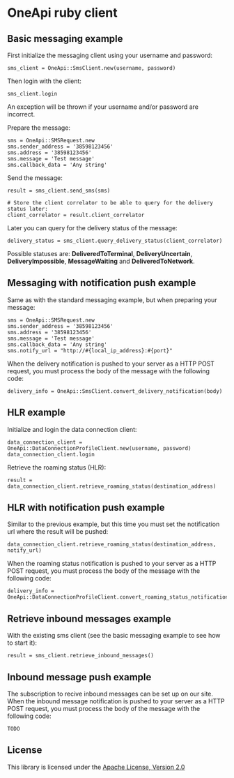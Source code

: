 OneApi ruby client
============================

Basic messaging example
-----------------------

First initialize the messaging client using your username and password:

    sms_client = OneApi::SmsClient.new(username, password)


Then login with the client:

    sms_client.login


An exception will be thrown if your username and/or password are incorrect.

Prepare the message:

    sms = OneApi::SMSRequest.new
    sms.sender_address = '38598123456'
    sms.address = '38598123456'
    sms.message = 'Test message'
    sms.callback_data = 'Any string'


Send the message:

    result = sms_client.send_sms(sms)
    
    # Store the client correlator to be able to query for the delivery status later:
    client_correlator = result.client_correlator


Later you can query for the delivery status of the message:

    delivery_status = sms_client.query_delivery_status(client_correlator)


Possible statuses are: **DeliveredToTerminal**, **DeliveryUncertain**, **DeliveryImpossible**, **MessageWaiting** and **DeliveredToNetwork**.

Messaging with notification push example
-----------------------

Same as with the standard messaging example, but when preparing your message:

    sms = OneApi::SMSRequest.new
    sms.sender_address = '38598123456'
    sms.address = '38598123456'
    sms.message = 'Test message'
    sms.callback_data = 'Any string'
    sms.notify_url = "http://#{local_ip_address}:#{port}"


When the delivery notification is pushed to your server as a HTTP POST request, you must process the body of the message with the following code:

    delivery_info = OneApi::SmsClient.convert_delivery_notification(body)


HLR example
-----------------------

Initialize and login the data connection client:

    data_connection_client = OneApi::DataConnectionProfileClient.new(username, password)
    data_connection_client.login


Retrieve the roaming status (HLR):

    result = data_connection_client.retrieve_roaming_status(destination_address)


HLR with notification push example
-----------------------

Similar to the previous example, but this time you must set the notification url where the result will be pushed:

    data_connection_client.retrieve_roaming_status(destination_address, notify_url)


When the roaming status notification is pushed to your server as a HTTP POST request, you must process the body of the message with the following code:

    delivery_info = OneApi::DataConnectionProfileClient.convert_roaming_status_notification(body)


Retrieve inbound messages example
-----------------------

With the existing sms client (see the basic messaging example to see how to start it):

    result = sms_client.retrieve_inbound_messages()


Inbound message push example
-----------------------

The subscription to recive inbound messages can be set up on our site.
When the inbound message notification is pushed to your server as a HTTP POST request, you must process the body of the message with the following code:

    TODO

License
-------

This library is licensed under the [Apache License, Version 2.0](http://www.apache.org/licenses/LICENSE-2.0)
